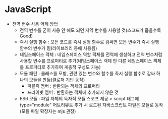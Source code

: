 # JavaScript
* 전역 변수 사용 억제 방법
  - 전역 변수를 굳이 사용 안 해도 되면 지역 변수를 사용할 것(스코프가 좁을수록 Good)
  - 즉시 실행 함수 : 모든 코드를 즉시 실행 함수로 감싸면 모든 변수가 즉시 실행 함수의 변수가 됨(라이브러리 등에 사용됨)
  - 네임스페이스 객체 : 네임스페이스 역할 객체를 전역에 생성하고 전역 변수처럼 사용할 변수를 프로퍼티로 추가(네임스페이스 객체 안 다른 네임스페이스 객체를 프로퍼티로 추가하여 계층적 구성도 가능)
  - 모듈 패턴 : 클래스를 모방, 관련 있는 변수와 함수를 즉시 실행 함수로 감싸 하나의 모듈을 만듦(클로저 기반 동작)
    + 퍼블릭 멤버 : 반환되는 객체의 프로퍼티
    + 프라이빗 멤버 : 반환하는 객체에 추가되지 않은 것
  - ES6 모듈 : 파일 자체의 독자적 모듈 스코프 제공 > script 태그에 type="module" 어트리뷰트 추가 시 로드된 자바스크립트 파일은 모듈로 동작(모듈 파일 확장자는 mjs 권장)
